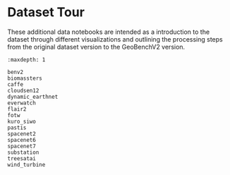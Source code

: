 # Dataset Tour

These additional data notebooks are intended as a introduction to the dataset through different visualizations and outlining the processing steps from the original dataset version to the GeoBenchV2 version.

```{toctree}
:maxdepth: 1

benv2
biomassters
caffe
cloudsen12
dynamic_earthnet
everwatch
flair2
fotw
kuro_siwo
pastis
spacenet2
spacenet6
spacenet7
substation
treesatai
wind_turbine
```